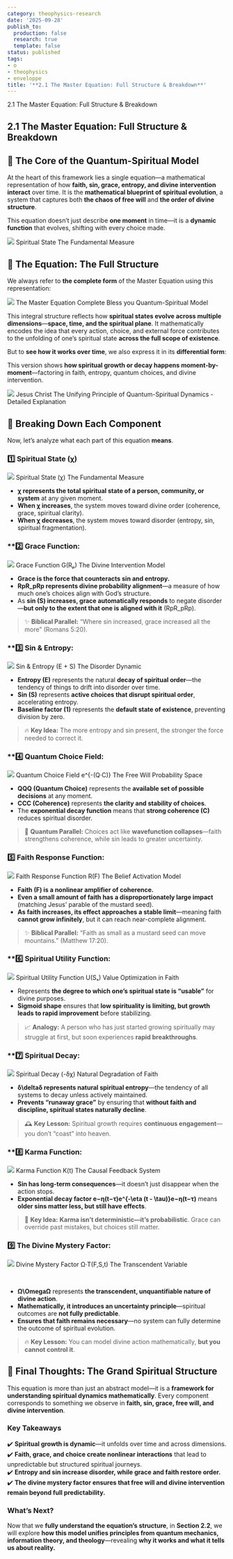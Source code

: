 ```yaml
---
category: theophysics-research
date: '2025-09-28'
publish_to:
  production: false
  research: true
  template: false
status: published
tags:
- o
- theophysics
- enveloppe
title: '**2.1 The Master Equation: Full Structure & Breakdown**'
---
```

   
2.1 The Master Equation: Full Structure & Breakdown   
   
## **2.1 The Master Equation: Full Structure & Breakdown**   
   
## **🔹 The Core of the Quantum-Spiritual Model**   
   
At the heart of this framework lies a single equation—a mathematical representation of how **faith, sin, grace, entropy, and divine intervention interact** over time. It is the **mathematical blueprint of spiritual evolution**, a system that captures both **the chaos of free will** and **the order of divine structure**.   
   
This equation doesn’t just describe **one moment** in time—it is a **dynamic function** that evolves, shifting with every choice made.   
   
![](https://share.note.sx/files/oq/oqvhv9awjebbilxf158r.png) Spiritual State The Fundamental Measure   
   
## **🔹 The Equation: The Full Structure**   
   
We always refer to **the complete form** of the Master Equation using this representation:   
   
![](https://share.note.sx/files/74/749ged3h01a4w7qdank6.png) The Master Equation Complete Bless you Quantum-Spiritual Model   
   
This integral structure reflects how **spiritual states evolve across multiple dimensions**—**space, time, and the spiritual plane**. It mathematically encodes the idea that every action, choice, and external force contributes to the unfolding of one’s spiritual state **across the full scope of existence**.   
   
But to **see how it works over time**, we also express it in its **differential form**:   
   
This version shows **how spiritual growth or decay happens moment-by-moment**—factoring in faith, entropy, quantum choices, and divine intervention.   
   
![](https://share.note.sx/files/2g/2gom5vazgd1dwcc86xku.png) Jesus Christ The Unifying Principle of Quantum-Spiritual Dynamics - Detailed Explanation   
   
## **🔹 Breaking Down Each Component**   
   
Now, let’s analyze what each part of this equation **means**.   
   
### **1️⃣ Spiritual State (χ)**   
   
![](https://share.note.sx/files/i4/i4a5wpu6ii1m13hubyq1.jpg) Spiritual State (χ) The Fundamental Measure   
   
   
- **χ represents the total spiritual state of a person, community, or system** at any given moment.   
- **When χ increases**, the system moves toward divine order (coherence, grace, spiritual clarity).   
- **When χ decreases**, the system moves toward disorder (entropy, sin, spiritual fragmentation).   
   
### **2️⃣ Grace Function:   
   
![](https://share.note.sx/files/1h/1h2p728t32x4ps7mt100.png) Grace Function G(Rₚ) The Divine Intervention Model   
   
   
- **Grace is the force that counteracts sin and entropy.**   
- **RpR_pRp​ represents divine probability alignment**—a measure of how much one’s choices align with God’s structure.   
- As **sin (S) increases, grace automatically responds** to negate disorder—**but only to the extent that one is aligned with it** (RpR_pRp​).   
   
> ✨ **Biblical Parallel:** “Where sin increased, grace increased all the more” (Romans 5:20).   
   
### **3️⃣ Sin & Entropy:   
   
![](https://share.note.sx/files/uw/uwrdbza6pdi9ippruebn.png) Sin & Entropy (E + S) The Disorder Dynamic   
   
   
- **Entropy (E)** represents the natural **decay of spiritual order**—the tendency of things to drift into disorder over time.   
- **Sin (S)** represents **active choices that disrupt spiritual order**, accelerating entropy.   
- **Baseline factor (1)** represents the **default state of existence**, preventing division by zero.   
   
> 🔥 **Key Idea:** The more entropy and sin present, the stronger the force needed to correct it.   
   
### **4️⃣ Quantum Choice Field:   
   
![](https://share.note.sx/files/7k/7k0y2fjwf36k2k8bv84i.jpg) Quantum Choice Field e^{-(Q·C)} The Free Will Probability Space   
   
   
- **QQQ (Quantum Choice)** represents the **available set of possible decisions** at any moment.   
- **CCC (Coherence)** represents **the clarity and stability of choices**.   
- The **exponential decay function** means that **strong coherence (C)** reduces spiritual disorder.   
   
> 🌌 **Quantum Parallel:** Choices act like **wavefunction collapses**—faith strengthens coherence, while sin leads to greater uncertainty.   
   
### **5️⃣ Faith Response Function:**   
   
![](https://share.note.sx/files/a9/a9cy0n1yn7t0ihxtz868.png) Faith Response Function R(F) The Belief Activation Model   
   
   
- **Faith (F) is a nonlinear amplifier of coherence.**   
- **Even a small amount of faith has a disproportionately large impact** (matching Jesus’ parable of the mustard seed).   
- **As faith increases, its effect approaches a stable limit**—meaning faith **cannot grow infinitely**, but it can reach near-complete alignment.   
   
> ✨ **Biblical Parallel:** “Faith as small as a mustard seed can move mountains.” (Matthew 17:20).   
   
### **6️⃣ Spiritual Utility Function:   
   
![](https://share.note.sx/files/77/77n8niorpwieazvw3kfr.png) Spiritual Utility Function U(Sₛ) Value Optimization in Faith   
   
   
- Represents **the degree to which one’s spiritual state is “usable”** for divine purposes.   
- **Sigmoid shape** ensures that **low spirituality is limiting, but growth leads to rapid improvement** before stabilizing.   
   
> 📈 **Analogy:** A person who has just started growing spiritually may struggle at first, but soon experiences **rapid breakthroughs**.   
   
### **7️⃣ Spiritual Decay:   
   
![](https://share.note.sx/files/q1/q1u670b4276txcs7hzqi.png) Spiritual Decay (-δχ) Natural Degradation of Faith   
   
   
- **δ\deltaδ represents natural spiritual entropy**—the tendency of all systems to decay unless actively maintained.   
- **Prevents “runaway grace”** by ensuring that **without faith and discipline, spiritual states naturally decline**.   
   
> 🕰️ **Key Lesson:** Spiritual growth requires **continuous engagement**—you don’t “coast” into heaven.   
   
### **8️⃣ Karma Function:   
   
![](https://share.note.sx/files/3k/3kpl0kvxiyz8rsstsmi8.png) Karma Function K(t) The Causal Feedback System   
   
   
- **Sin has long-term consequences**—it doesn’t just disappear when the action stops.   
- **Exponential decay factor e−η(t−τ)e^{-\eta (t - \tau)}e−η(t−τ)** means **older sins matter less, but still have effects**.   
   
> 🔄 **Key Idea:** **Karma isn’t deterministic—it’s probabilistic**. Grace can override past mistakes, but choices still matter.   
   
### **9️⃣ The Divine Mystery Factor:**   
   
![](https://share.note.sx/files/r8/r818hdz0lyxx8l2nc2qx.png) Divine Mystery Factor Ω·T(F,S,t) The Transcendent Variable   
   
​​   
   
   
- **Ω\OmegaΩ** represents **the transcendent, unquantifiable nature of divine action**.   
- **Mathematically, it introduces an uncertainty principle**—spiritual outcomes are **not fully predictable**.   
- **Ensures that faith remains necessary**—no system can fully determine the outcome of spiritual evolution.   
   
> 🔥 **Key Lesson:** You can model divine action mathematically, **but you cannot control it**.   
   
## **🔹 Final Thoughts: The Grand Spiritual Structure**   
   
This equation is more than just an abstract model—it is a **framework for understanding spiritual dynamics mathematically**. Every component corresponds to something we observe in **faith, sin, grace, free will, and divine intervention**.   
   
### **Key Takeaways**   
   
✔️ **Spiritual growth is dynamic**—it unfolds over time and across dimensions.     
✔️ **Faith, grace, and choice create nonlinear interactions** that lead to unpredictable but structured spiritual journeys.     
✔️ **Entropy and sin increase disorder, while grace and faith restore order.**     
✔️ **The divine mystery factor ensures that free will and divine intervention remain beyond full predictability.**   
   
### **What’s Next?**   
   
Now that we **fully understand the equation’s structure**, in **Section 2.2**, we will explore **how this model unifies principles from quantum mechanics, information theory, and theology**—revealing **why it works and what it tells us about reality.**